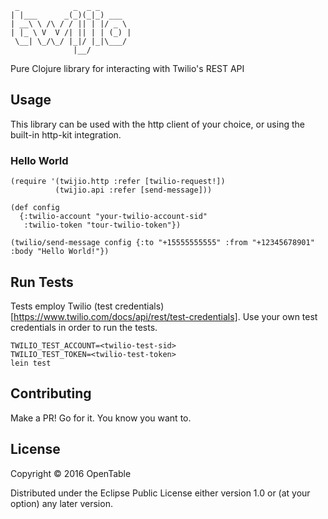      _            _  _ _
    | |___      _(_)(_|_) ___
    | __\ \ /\ / / || | |/ _ \
    | |_ \ V  V /| || | | (_) |
     \__| \_/\_/ |_|/ |_|\___/
                  |__/

Pure Clojure library for interacting with Twilio's REST API

## Usage

This library can be used with the http client of your choice, or using the built-in http-kit integration.

### Hello World

    (require '(twijio.http :refer [twilio-request!])
              (twijio.api :refer [send-message]))

    (def config
      {:twilio-account "your-twilio-account-sid"
       :twilio-token "tour-twilio-token"})

    (twilio/send-message config {:to "+15555555555" :from "+12345678901" :body "Hello World!"})

## Run Tests

Tests employ Twilio (test credentials)[https://www.twilio.com/docs/api/rest/test-credentials].
Use your own test credentials in order to run the tests.

    TWILIO_TEST_ACCOUNT=<twilio-test-sid>
    TWILIO_TEST_TOKEN=<twilio-test-token>
    lein test

## Contributing

Make a PR! Go for it. You know you want to.

## License

Copyright © 2016 OpenTable

Distributed under the Eclipse Public License either version 1.0 or (at
your option) any later version.
